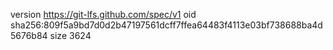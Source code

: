 version https://git-lfs.github.com/spec/v1
oid sha256:809f5a9bd7d0d2b47197561dcff7ffea64483f4113e03bf738688ba4d5676b84
size 3624
